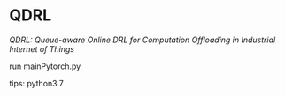 # QDRL

*QDRL: Queue-aware Online DRL for Computation Offloading in Industrial Internet of Things*

run mainPytorch.py

tips: python3.7


